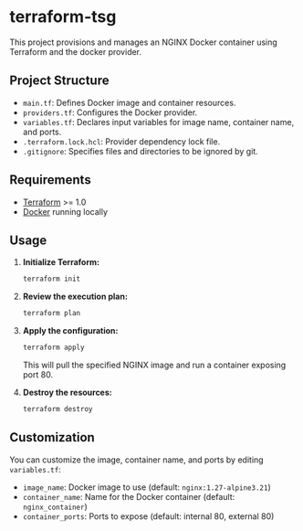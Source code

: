 # terraform-tsg

This project provisions and manages an NGINX Docker container using Terraform and the docker provider.

## Project Structure

- `main.tf`: Defines Docker image and container resources.
- `providers.tf`: Configures the Docker provider.
- `variables.tf`: Declares input variables for image name, container name, and ports.
- `.terraform.lock.hcl`: Provider dependency lock file.
- `.gitignore`: Specifies files and directories to be ignored by git.

## Requirements

- [Terraform](https://www.terraform.io/downloads.html) >= 1.0
- [Docker](https://docs.docker.com/get-docker/) running locally

## Usage

1. **Initialize Terraform:**
   ```sh
   terraform init
   ```

2. **Review the execution plan:**
   ```sh
   terraform plan
   ```

3. **Apply the configuration:**
   ```sh
   terraform apply
   ```

   This will pull the specified NGINX image and run a container exposing port 80.

4. **Destroy the resources:**
   ```sh
   terraform destroy
   ```

## Customization

You can customize the image, container name, and ports by editing `variables.tf`:

- `image_name`: Docker image to use (default: `nginx:1.27-alpine3.21`)
- `container_name`: Name for the Docker container (default: `nginx_container`)
- `container_ports`: Ports to expose (default: internal 80, external 80)
